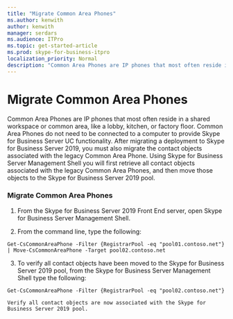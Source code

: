 ```yaml
---
title: "Migrate Common Area Phones"
ms.author: kenwith
author: kenwith
manager: serdars
ms.audience: ITPro
ms.topic: get-started-article
ms.prod: skype-for-business-itpro
localization_priority: Normal
description: "Common Area Phones are IP phones that most often reside in a shared workspace or common area, like a lobby, kitchen, or factory floor. Common Area Phones do not need to be connected to a computer to provide Skype for Business Server UC functionality. After migrating a deployment to Skype for Business Server 2019, you must also migrate the contact objects associated with the legacy Common Area Phone. Using Skype for Business Server Management Shell you will first retrieve all contact objects associated with the legacy Common Area Phones, and then move those objects to the Skype for Business Server 2019 pool."
---
```


# Migrate Common Area Phones

Common Area Phones are IP phones that most often reside in a shared workspace or common area, like a lobby, kitchen, or factory floor. Common Area Phones do not need to be connected to a computer to provide Skype for Business Server UC functionality. After migrating a deployment to Skype for Business Server 2019, you must also migrate the contact objects associated with the legacy Common Area Phone. Using Skype for Business Server Management Shell you will first retrieve all contact objects associated with the legacy Common Area Phones, and then move those objects to the Skype for Business Server 2019 pool.
  
### Migrate Common Area Phones

1. From the Skype for Business Server 2019 Front End server, open Skype for Business Server Management Shell.
    
2. From the command line, type the following:
    
  ```
  Get-CsCommonAreaPhone -Filter {RegistrarPool -eq "pool01.contoso.net"} | Move-CsCommonAreaPhone -Target pool02.contoso.net
  ```

3. To verify all contact objects have been moved to the Skype for Business Server 2019 pool, from the Skype for Business Server Management Shell type the following:
    
  ```
  Get-CsCommonAreaPhone -Filter {RegistrarPool -eq "pool02.contoso.net"}
  ```

    Verify all contact objects are now associated with the Skype for Business Server 2019 pool.
    


